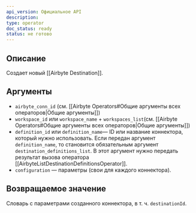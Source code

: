 ```yaml
---
api_version: Официальное API
description: 
type: operator
doc_status: ready
status: не готово
---
```

## Описание
Создает новый [[Airbyte Destination]].
## Аргументы
- `airbyte_conn_id` (см. [[Airbyte Operators#Общие аргументы всех операторов|Общие аргументы]])
- `workspace_id` или `workspace_name` + `workspaces_list`(см. [[Airbyte Operators#Общие аргументы всех операторов|Общие аргументы]])
- `definition_id` или `definition_name`— ID или название коннектора, который нужно использовать. Если передан аргумент `definition_name`, то  становится обязательным аргумент `destination_definitions_list`. В этот аргумент нужно передать результат вызова оператора [[AirbyteListDestinationDefinitionsOperator]].
- `configuration` — параметры (свои для каждого коннектора).
## Возвращаемое значение
Словарь с параметрами созданного коннектора, в т. ч. `destinationId`.